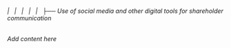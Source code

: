 ###### |   |   |   |   |   ├── Use of social media and other digital tools for shareholder communication

*Add content here*